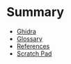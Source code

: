 # Summary

- [Ghidra](./Ghidra.md)
- [Glossary](./glossary.md)
- [References](./references.md)
- [Scratch Pad](./scratchPad.md)